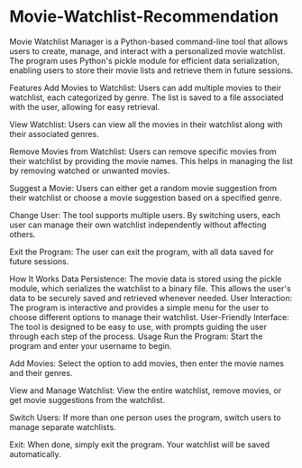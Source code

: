 # Movie-Watchlist-Recommendation
Movie Watchlist Manager is a Python-based command-line tool that allows users to create, manage, and interact with a personalized movie watchlist. The program uses Python's pickle module for efficient data serialization, enabling users to store their movie lists and retrieve them in future sessions.

Features
Add Movies to Watchlist:
Users can add multiple movies to their watchlist, each categorized by genre. The list is saved to a file associated with the user, allowing for easy retrieval.

View Watchlist:
Users can view all the movies in their watchlist along with their associated genres.

Remove Movies from Watchlist:
Users can remove specific movies from their watchlist by providing the movie names. This helps in managing the list by removing watched or unwanted movies.

Suggest a Movie:
Users can either get a random movie suggestion from their watchlist or choose a movie suggestion based on a specified genre.

Change User:
The tool supports multiple users. By switching users, each user can manage their own watchlist independently without affecting others.

Exit the Program:
The user can exit the program, with all data saved for future sessions.

How It Works
Data Persistence: The movie data is stored using the pickle module, which serializes the watchlist to a binary file. This allows the user's data to be securely saved and retrieved whenever needed.
User Interaction: The program is interactive and provides a simple menu for the user to choose different options to manage their watchlist.
User-Friendly Interface: The tool is designed to be easy to use, with prompts guiding the user through each step of the process.
Usage
Run the Program:
Start the program and enter your username to begin.

Add Movies:
Select the option to add movies, then enter the movie names and their genres.

View and Manage Watchlist:
View the entire watchlist, remove movies, or get movie suggestions from the watchlist.

Switch Users:
If more than one person uses the program, switch users to manage separate watchlists.

Exit:
When done, simply exit the program. Your watchlist will be saved automatically.
